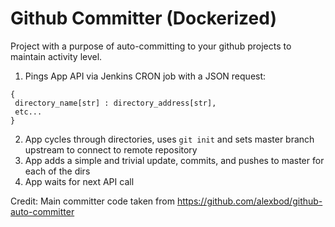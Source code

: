 # Github Committer (Dockerized)
Project with a purpose of auto-committing to your github projects to maintain activity level.

1. Pings App API via Jenkins CRON job with a JSON request:
```
{
 directory_name[str] : directory_address[str],
 etc...
}
```
2. App cycles through directories, uses `git init` and sets master branch upstream to connect to remote repository
3. App adds a simple and trivial update, commits, and pushes to master for each of the dirs
4. App waits for next API call


Credit:
Main committer code taken from https://github.com/alexbod/github-auto-committer

